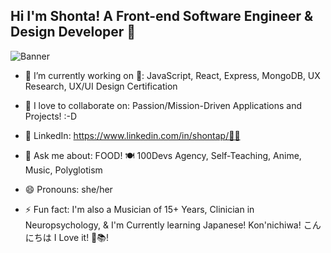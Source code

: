 ## Hi I'm Shonta! A Front-end Software Engineer & Design Developer 👋
![Banner](https://github.com/ShonTechDev/shontechdev/blob/main/resizedbannergit.png)

<!--**ShonTechDev/shontechdev** is a ✨ _special_ ✨ repository because its `README.md` (this file) appears on your GitHub profile.-->

- 🔭 I’m currently working on 🌱: JavaScript, React, Express, MongoDB, UX Research, UX/UI Design Certification
- 👯 I love to collaborate on: Passion/Mission-Driven Applications and Projects! :-D
- 🤝 LinkedIn: https://www.linkedin.com/in/shontap/👯‍♀

- 💬 Ask me about: FOOD! 🍽️ 100Devs Agency, Self-Teaching, Anime, Music, Polyglotism
- 😄 Pronouns: she/her
- ⚡ Fun fact: I'm also a Musician of 15+ Years, Clinician in Neuropsychology, & I'm Currently learning Japanese! Kon'nichiwa! こんにちは  I Love it! 🩵📚!
